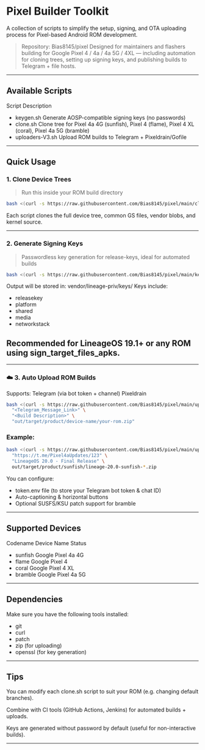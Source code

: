 # Pixel Builder Toolkit

A collection of scripts to simplify the setup, signing, and OTA uploading process for Pixel-based Android ROM development.

> Repository: Bias8145/pixel
Designed for maintainers and flashers building for Google Pixel 4 / 4a / 4a 5G / 4XL — including automation for cloning trees, setting up signing keys, and publishing builds to Telegram + file hosts.

---

## Available Scripts

Script	Description
- keygen.sh	Generate AOSP-compatible signing keys (no passwords)
- clone.sh Clone tree for Pixel 4a 4G (sunfish), Pixel 4 (flame), Pixel 4 XL (coral), Pixel 4a 5G (bramble)
- uploaders-V3.sh	Upload ROM builds to Telegram + Pixeldrain/Gofile



---

## Quick Usage
### 1. Clone Device Trees
> Run this inside your ROM build directory
```bash
bash <(curl -s https://raw.githubusercontent.com/Bias8145/pixel/main/clone.sh)
```
Each script clones the full device tree, common GS files, vendor blobs, and kernel source.

---

### 2. Generate Signing Keys
> Passwordless key generation for release-keys, ideal for automated builds
```bash
bash <(curl -s https://raw.githubusercontent.com/Bias8145/pixel/main/keygen.sh)
```

Output will be stored in:
vendor/lineage-priv/keys/
Keys include:
- releasekey
- platform
- shared
- media
- networkstack


## Recommended for LineageOS 19.1+ or any ROM using sign_target_files_apks.

---

### ☁️ 3. Auto Upload ROM Builds
Supports:
Telegram (via bot token + channel)
Pixeldrain
```bash
bash <(curl -s https://raw.githubusercontent.com/Bias8145/pixel/main/uploaders-V3.sh) \
  "<Telegram_Message_Link>" \
  "<Build Description>" \
  "out/target/product/device-name/your-rom.zip"
```
### Example:
```bash
bash <(curl -s https://raw.githubusercontent.com/Bias8145/pixel/main/uploaders-V3.sh) \
  "https://t.me/Pixel4aUpdates/123" \
  "LineageOS 20.0 - Final Release" \
  out/target/product/sunfish/lineage-20.0-sunfish-*.zip
```
You can configure:
- token.env file (to store your Telegram bot token & chat ID)
- Auto-captioning & horizontal buttons
- Optional SUSFS/KSU patch support for bramble

---

## Supported Devices

Codename	Device Name	Status

- sunfish	Google Pixel 4a 4G
- flame	Google Pixel 4
- coral	Google Pixel 4 XL
- bramble	Google Pixel 4a 5G

---

## Dependencies

Make sure you have the following tools installed:
- git
- curl
- patch
- zip (for uploading)
- openssl (for key generation)

---

## Tips

You can modify each clone.sh script to suit your ROM (e.g. changing default branches).

Combine with CI tools (GitHub Actions, Jenkins) for automated builds + uploads.

Keys are generated without password by default (useful for non-interactive builds).

---
